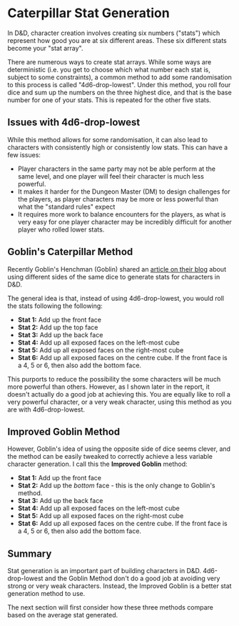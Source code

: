 Caterpillar Stat Generation
============================

In D&D, character creation involves creating six numbers ("stats") which represent how good you are at six different areas. These six different stats become your "stat array".

There are numerous ways to create stat arrays. While some ways are deterministic (i.e. you get to choose which what number each stat is, subject to some constraints), a common method to add some randomisation to this process is called "4d6-drop-lowest". Under this method, you roll four dice and sum up the numbers on the three highest dice, and that is the base number for one of your stats. This is repeated for the other five stats.

## Issues with 4d6-drop-lowest

While this method allows for some randomisation, it can also lead to characters with consistently high or consistently low stats. This can have a few issues:

* Player characters in the same party may not be able perform at the same level, and one player will feel their character is much less powerful. 
* It makes it harder for the Dungeon Master (DM) to design challenges for the players, as player characters may be more or less powerful than what the "standard rules" expect
* It requires more work to balance encounters for the players, as what is very easy for one player character may be incredibly difficult for another player who rolled lower stats. 

## Goblin's Caterpillar Method

Recently Goblin's Henchman (Goblin) shared an [article on their blog](https://goblinshenchman.wordpress.com/2020/08/15/caterpillar-method-for-character-stat-generation/) about using different sides of the same dice to generate stats for characters in D&D.

The general idea is that, instead of using 4d6-drop-lowest, you would roll the stats following the following:

* **Stat 1:** Add up the front face
* **Stat 2:** Add up the top face
* **Stat 3:** Add up the back face
* **Stat 4:** Add up all exposed faces on the left-most cube
* **Stat 5:** Add up all exposed faces on the right-most cube
* **Stat 6:** Add up all exposed faces on the centre cube. If the front face is a 4, 5 or 6, then also add the bottom face.

This purports to reduce the possibility the some characters will be much more powerful than others. However, as I shown later in the report, it doesn't actually do a good job at achieving this. You are equally like to roll a very powerful character, or a very weak character, using this method as you are with 4d6-drop-lowest.

## Improved Goblin Method

However, Goblin's idea of using the opposite side of dice seems clever, and the method can be easily tweaked to correctly achieve a less variable character generation. I call this the **Improved Goblin** method:

* **Stat 1:** Add up the front face
* **Stat 2:** Add up the *bottom* face - this is the only change to Goblin's method.
* **Stat 3:** Add up the back face
* **Stat 4:** Add up all exposed faces on the left-most cube
* **Stat 5:** Add up all exposed faces on the right-most cube
* **Stat 6:** Add up all exposed faces on the centre cube. If the front face is a 4, 5 or 6, then also add the bottom face.

## Summary

Stat generation is an important part of building characters in D&D. 4d6-drop-lowest and the Goblin Method don't do a good job at avoiding very strong or very weak characters. Instead, the Improved Goblin is a better stat generation method to use.

The next section will first consider how these three methods compare based on the average stat generated.